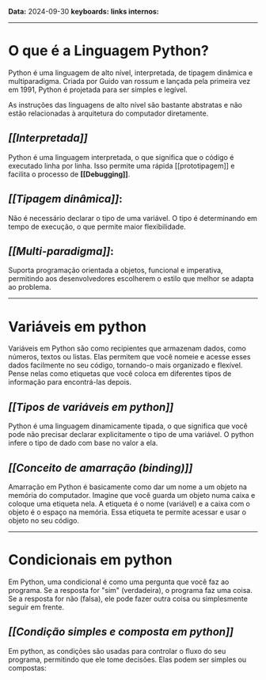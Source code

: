 
**Data:** 2024-09-30
**keyboards:** 
**links internos:** 
___

# O que é a Linguagem Python? 

Python é uma linguagem de alto nível, interpretada, de tipagem dinâmica e multiparadigma.
Criada por Guido van rossum e lançada pela primeira vez em 1991, Python é projetada para ser simples e legível.

As instruções das linguagens de alto nível são bastante abstratas e não estão relacionadas à arquitetura do computador diretamente.


## ***[[Interpretada]]***

 Python é uma linguagem interpretada, o que significa que o código é executado linha por linha. Isso permite uma rápida [[prototipagem]] e facilita o processo de **[[Debugging]]**.



## ***[[Tipagem dinâmica]]***:
   
   Não é necessário declarar o tipo de uma variável. O tipo é determinando em tempo de execução, o que permite maior flexibilidade.


## ***[[Multi-paradigma]]***: 
 
 Suporta programação orientada a objetos, funcional e imperativa, permitindo aos desenvolvedores escolherem o estilo que melhor se adapta ao problema.


___

# Variáveis em python

Variáveis em Python são como recipientes que armazenam dados, como números, textos ou listas. Elas permitem que você nomeie e acesse esses dados facilmente no seu código, tornando-o mais organizado e flexível. Pense nelas como etiquetas que você coloca em diferentes tipos de informação para encontrá-las depois.


## *[[Tipos de variáveis em python]]*

Python é uma linguagem dinamicamente tipada, o que significa que você pode não precisar declarar explicitamente o tipo de uma variável. O python infere o tipo de dado com base no valor a ela.


## *[[Conceito de amarração (binding)]]*

Amarração em Python é basicamente como dar um nome a um objeto na memória do computador. Imagine que você guarda um objeto numa caixa e coloque uma etiqueta nela. A etiqueta é o nome (variável) e a caixa com o objeto é o espaço na memória. Essa etiqueta te permite acessar e usar o objeto no seu código.

___

# Condicionais em python

Em Python, uma condicional é como uma pergunta que você faz ao programa.
Se a resposta for "sim" (verdadeira), o programa faz uma coisa. Se a resposta for não (falsa), ele pode fazer outra coisa ou simplesmente seguir em frente.

## *[[Condição simples e composta em python]]*

Em python, as condições são usadas para controlar o fluxo do seu programa, permitindo que ele tome decisões. Elas podem ser simples ou compostas:







